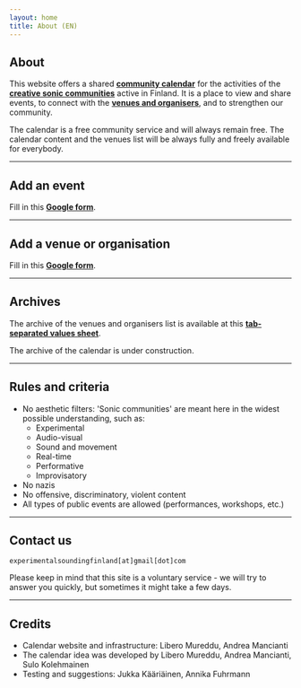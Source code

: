 ```yaml
---
layout: home
title: About (EN)
---
```


<!-- <script src="/assets/colorTitle.js"></script> -->
## About
This website offers a shared **[community calendar](index.md)** for the activities of the **[creative sonic communities](#rules-and-criteria)** active in Finland.
It is a place to view and share events, to connect with the **[venues and organisers](venues.md)**, and to strengthen our community. 

The calendar is a free community service and will always remain free. The calendar content and the venues list will be always fully and freely available for everybody.

---

## Add an event
Fill in this **[Google form](https://forms.gle/9Cb2oSwamWKdqRru8)**.

---
## Add a venue or organisation
Fill in this **[Google form](https://docs.google.com/forms/d/e/1FAIpQLSdiHSyW8CQkjNykXwj6pLYfZRt0d050XxCU2XqsVQdpOGnfBw/viewform)**.

---

## Archives
The archive of the venues and organisers list is available at this **[tab-separated values sheet](https://docs.google.com/spreadsheets/d/e/2PACX-1vQwM9YFlWmK-XWUqjgqI9h8gEaC3gSB-zFfx91BlBPnFRjVqGMe7sBVrqJmGonki8MBDI4Pw7LshgJ6/pub?output=tsv)**.

The archive of the calendar is under construction.

---

## Rules and criteria
- No aesthetic filters: 'Sonic communities' are meant here in the widest possible understanding, such as:
  - Experimental
  - Audio-visual
  - Sound and movement
  - Real-time
  - Performative
  - Improvisatory
- No nazis
- No offensive, discriminatory, violent content
- All types of public events are allowed (performances, workshops, etc.)

---

## Contact us
`experimentalsoundingfinland[at]gmail[dot]com` 

Please keep in mind that this site is a voluntary service - we will try to answer you quickly, but sometimes it might take a few days.

---

## Credits
- Calendar website and infrastructure: Libero Mureddu, Andrea Mancianti
- The calendar idea was developed by Libero Mureddu, Andrea Mancianti, Sulo Kolehmainen
- Testing and suggestions: Jukka Kääriäinen, Annika Fuhrmann
<link rel="shortcut icon" type="image/x-icon" href="favicon.ico?">

